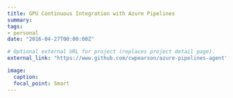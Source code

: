 ```yaml
---
title: GPU Continuous Integration with Azure Pipelines
summary: 
tags:
- personal
date: "2016-04-27T00:00:00Z"

# Optional external URL for project (replaces project detail page).
external_link: "https://www.github.com/cwpearson/azure-pipelines-agent"

image:
  caption: 
  focal_point: Smart
---
```

